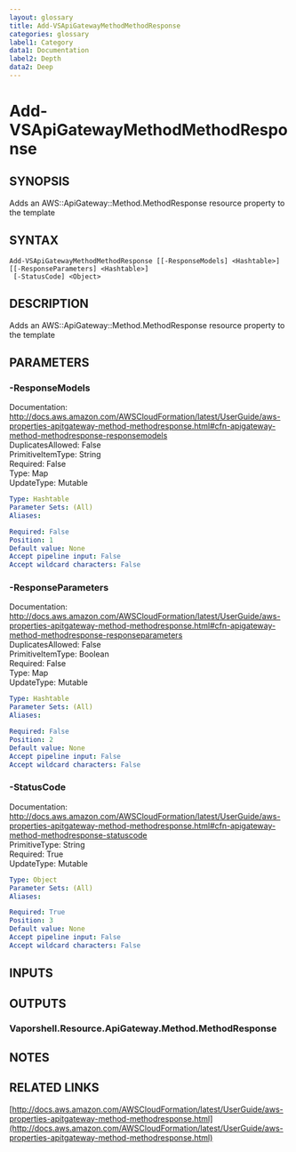 ```yaml
---
layout: glossary
title: Add-VSApiGatewayMethodMethodResponse
categories: glossary
label1: Category
data1: Documentation
label2: Depth
data2: Deep
---
```


# Add-VSApiGatewayMethodMethodResponse

## SYNOPSIS
Adds an AWS::ApiGateway::Method.MethodResponse resource property to the template

## SYNTAX

```
Add-VSApiGatewayMethodMethodResponse [[-ResponseModels] <Hashtable>] [[-ResponseParameters] <Hashtable>]
 [-StatusCode] <Object>
```

## DESCRIPTION
Adds an AWS::ApiGateway::Method.MethodResponse resource property to the template

## PARAMETERS

### -ResponseModels
Documentation: http://docs.aws.amazon.com/AWSCloudFormation/latest/UserGuide/aws-properties-apitgateway-method-methodresponse.html#cfn-apigateway-method-methodresponse-responsemodels    
DuplicatesAllowed: False    
PrimitiveItemType: String    
Required: False    
Type: Map    
UpdateType: Mutable

```yaml
Type: Hashtable
Parameter Sets: (All)
Aliases: 

Required: False
Position: 1
Default value: None
Accept pipeline input: False
Accept wildcard characters: False
```

### -ResponseParameters
Documentation: http://docs.aws.amazon.com/AWSCloudFormation/latest/UserGuide/aws-properties-apitgateway-method-methodresponse.html#cfn-apigateway-method-methodresponse-responseparameters    
DuplicatesAllowed: False    
PrimitiveItemType: Boolean    
Required: False    
Type: Map    
UpdateType: Mutable

```yaml
Type: Hashtable
Parameter Sets: (All)
Aliases: 

Required: False
Position: 2
Default value: None
Accept pipeline input: False
Accept wildcard characters: False
```

### -StatusCode
Documentation: http://docs.aws.amazon.com/AWSCloudFormation/latest/UserGuide/aws-properties-apitgateway-method-methodresponse.html#cfn-apigateway-method-methodresponse-statuscode    
PrimitiveType: String    
Required: True    
UpdateType: Mutable

```yaml
Type: Object
Parameter Sets: (All)
Aliases: 

Required: True
Position: 3
Default value: None
Accept pipeline input: False
Accept wildcard characters: False
```

## INPUTS

## OUTPUTS

### Vaporshell.Resource.ApiGateway.Method.MethodResponse

## NOTES

## RELATED LINKS

[http://docs.aws.amazon.com/AWSCloudFormation/latest/UserGuide/aws-properties-apitgateway-method-methodresponse.html](http://docs.aws.amazon.com/AWSCloudFormation/latest/UserGuide/aws-properties-apitgateway-method-methodresponse.html)

